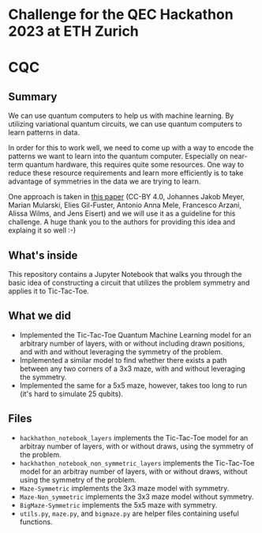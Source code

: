 # Challenge for the QEC Hackathon 2023 at ETH Zurich
# CQC

## Summary
We can use quantum computers to help us with machine learning. By utilizing variational quantum circuits, we can use quantum computers to learn patterns in data.

In order for this to work well, we need to come up with a way to encode the patterns we want to learn into the quantum computer. Especially on near-term quantum hardware, this requires quite some resources. One way to reduce these resource requirements and learn more efficiently is to take advantage of symmetries in the data we are trying to learn.

One approach is taken in [this paper](https://journals.aps.org/prxquantum/abstract/10.1103/PRXQuantum.4.010328) (CC-BY 4.0, Johannes Jakob Meyer, Marian Mularski, Elies Gil-Fuster, Antonio Anna Mele, Francesco Arzani, Alissa Wilms, and Jens Eisert) and we will use it as a guideline for this challenge. A huge thank you to the authors for providing this idea and explaing it so well :-)

## What's inside
This repository contains a Jupyter Notebook that walks you through the basic idea of constructing a circuit that utilizes the problem symmetry and applies it to Tic-Tac-Toe.

## What we did
- Implemented the Tic-Tac-Toe Quantum Machine Learning model for an arbitrary number of layers, with or without including drawn positions, and with and without leveraging the symmetry of the problem.
- Implemented a similar model to find whether there exists a path between any two corners of a 3x3 maze, with and without leveraging the symmetry.
- Implemented the same for a 5x5 maze, however, takes too long to run (it's hard to simulate 25 qubits).

## Files
- <code>hackhathon_notebook_layers</code> implements the Tic-Tac-Toe model for an arbitray number of layers, with or without draws, using the symmetry of the problem.
- <code>hackhathon_notebook_non_symmetric_layers</code> implements the Tic-Tac-Toe model for an arbitray number of layers, with or without draws, without using the symmetry of the problem.
- <code>Maze-Symmetric</code> implements the 3x3 maze model with symmetry.
- <code>Maze-Non_symmetric</code> implements the 3x3 maze model without symmetry.
- <code>BigMaze-Symmetric</code> implements the 5x5 maze with symmetry.
- <code>utils.py</code>, <code>maze.py</code>, and <code>bigmaze.py</code> are helper files containing useful functions.
